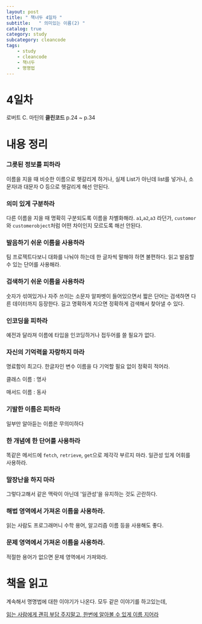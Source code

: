 ```yaml
---
layout: post
title: " 책너두 4일차 "
subtitle:   " 의미있는 이름(2) "
catalog: true
category: study
subcategory: cleancode
tags:
    - study
    - cleancode
    - 책너두
    - 명명법
---
```


# 4일차

로버트 C. 마틴의 **클린코드** p.24 ~ p.34



# 내용 정리

### 그릇된 정보를 피하라

이름을 지을 때 비슷한 이름으로 헷갈리게 하거나, 실제 List가 아닌데 list를 넣거나, 소문자l과 대문자 O 등으로 헷갈리게 해선 안된다.

### 의미 있게 구분하라

다른 이름을 지을 때 명확히 구분되도록 이름을 차별화해라. `a1`,`a2`,`a3` 라던가, `customor`와 `customerobject`처럼 어떤 차이인지 모르도록 해선 안된다.

### 발음하기 쉬운 이름을 사용하라

팀 프로젝트다보니 대화를 나눠야 하는데 한 글자씩 말해야 하면 불편하다. 읽고 발음할 수 있는 단어를 사용해라.

### 검색하기 쉬운 이름을 사용하라

숫자가 섞여있거나 자주 쓰이는 소문자 알파벳이 들어있으면서 짧은 단어는 검색하면 다른 데이터까지 등장한다. 길고 명확하게 지으면 정확하게 검색해서 찾아낼 수 있다.

### 인코딩을 피하라

예전과 달라져 이름에 타입을 인코딩하거나 접두어를 쓸 필요가 없다.

### 자신의 기억력을 자랑하지 마라

명료함이 최고다. 한글자인 변수 이름을 다 기억할 필요 없이 정확히 적어라.

클래스 이름 : 명사

매서드 이름 : 동사

### 기발한 이름은 피하라

일부만 알아듣는 이름은 무의미하다

### 한 개념에 한 단어를 사용하라

똑같은 메서드에 `fetch`, `retrieve`, `get`으로 제각각 부르지 마라. 일관성 있게 어휘를 사용하라.

### 말장난을 하지 마라

그렇다고해서 같은 맥락이 아닌데 '일관성'을 유지하는 것도 곤란하다.

### 해법 영역에서 가져온 이름을 사용하라.

읽는 사람도 프로그래머니 수학 용어, 알고리즘 이름 등을 사용해도 좋다.

### 문제 영역에서 가져온 이름을 사용하라.

적절한 용어가 없으면 문제 영역에서 가져와라.

# 책을 읽고

계속해서 명명법에 대한 이야기가 나온다. 모두 같은 이야기를 하고있는데,

<u>읽는 사람에게 괜히 부담 주지말고, 한번에 알아볼 수 있게 이름 지어라</u>

# 
